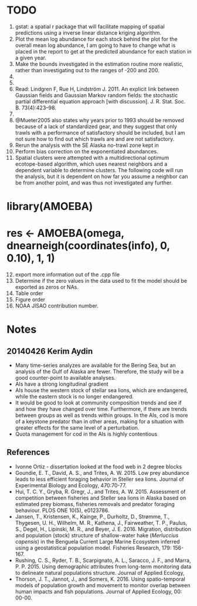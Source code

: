 # TODO

1. gstat: a spatial r package that will facilitate mapping of spatial predictions
using a inverse linear distance kriging algorithm.
2. Plot the mean log abundance for each stock behind the plot for the overall mean log abundance,
I am going to have to change what is placed in the report to get at the predicted
abundance for each station in a given year.
3. Make the bounds investigated in the estimation routine more realistic,
rather than investigating out to the ranges of -200 and 200.
4.
5.
6. Read: Lindgren F, Rue H, Lindström J. 2011.
An explicit link between Gaussian fields and Gaussian Markov random fields:
the stochastic partial differential equation approach [with discussion]. J. R. Stat. Soc. B. 73(4):423–98.
7.
8. @Mueter2005 also states why years prior to 1993 should be removed
because of a lack of standardized gear, and they suggest that
only trawls with a performance of satisfactory should be included, but I am
not sure how to find out which trawls are and are not satisfactory.
9. Rerun the analysis with the SE Alaska no-trawl zone kept in
10. Perform bias correction on the exponentiated abundances.
11. Spatial clusters were attempted with a multidirectional optimum ecotope-based algorithm,
which uses nearest neighbors and a dependent variable to determine clusters.
The following code will run the analysis, but it is dependent on how far
you assume a neighbor can be from another point, and was thus not investigated any further.
# library(AMOEBA)
# res <- AMOEBA(omega, dnearneigh(coordinates(info), 0, 0.10), 1, 1)
12. export more information out of the .cpp file
13. Determine if the zero values in the data used to fit the model should
be exported as zeros or NAs.
14. Table order
15. Figure order
16. NOAA JISAO contribution number.

# Notes

## 20140426 Kerim Aydin
* Many time-series analyzes are available for the Bering Sea, but an analysis of the Gulf of Alaska are fewer. Therefore, the study will be a good counter-point to available analyses.
* AIs have a strong longitudinal gradient
* AIs house the western stock of stellar sea lions, which are endangered, while the eastern stock is no longer endangered.
* It would be good to look at community composition trends and see if and how they have changed over time. Furthermore, if there are trends between groups as well as trends within groups. In the AIs, cod is more of a keystone predator than in other areas, making for a situation with greater effects for the same level of a perturbation.
* Quota management for cod in the AIs is highly contentious

## References
* Ivonne Ortiz - dissertation looked at the food web in 2 degree blocks
* Goundie, E. T., David, A. S., and Trites, A. W. 2015. Low prey abundance leads to less efficient foraging behavior in Steller sea lions. Journal of Experimental Biology and Ecology, 470:70-77.
* Hui, T. C. Y., Gryba, R. Gregr, J., and Trites, A. W. 2015. Assessment of competition between fisheries and Steller sea lions in Alaska based on estimated prey biomass, fisheries removals and predator foraging behaviour. PLOS ONE 10(5), e0123786.
* Jansen, T., Kristensen, K., Kainge, P., Durholtz, D., Strømme, T., Thygesen, U. H., Wilhelm, M. R., Kathena, J., Fairweather, T. P., Paulus, S., Degel, H., Lipinski, M. R., and Beyer, J. E. 2016. Migration, distribution and population (stock) structure of shallow-water hake (*Merluccius capensis*) in the Benguela Current Large Marine Ecosystem inferred using a geostatistical population model. Fisheries Research, 179: 156-167.
* Rushing, C. S., Ryder, T. B., Scarpignato, A. L., Saracco, J. F., and Marra, P. P. 2015. Using demographic attributes from long-term monitoring data to delineate natural populations structure. Journal of Applied Ecology,
* Thorson, J. T., Jannot, J., and Somers, K. 2016. Using spatio-temporal models of population growth and movement to monitor overlap between human impacts and fish populations. Journal of Applied Ecology, 00: 00-00.


